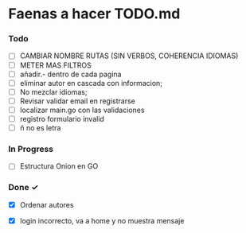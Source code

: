 # Faenas a hacer TODO.md

### Todo

- [ ] CAMBIAR NOMBRE RUTAS (SIN VERBOS, COHERENCIA IDIOMAS)  
- [ ] METER MAS FILTROS  
- [ ] añadir.- dentro de cada pagina  
- [ ] eliminar autor en cascada con informacion;  
- [ ] No mezclar idiomas;  
- [ ] Revisar validar email en registrarse  
- [ ] localizar main.go con las validaciones  
- [ ] registro formulario invalid  
- [ ] ñ no es letra  

### In Progress

- [ ] Estructura Onion en GO  

### Done ✓

- [x] Ordenar autores  
- [x] login incorrecto, va a home y no muestra mensaje  

